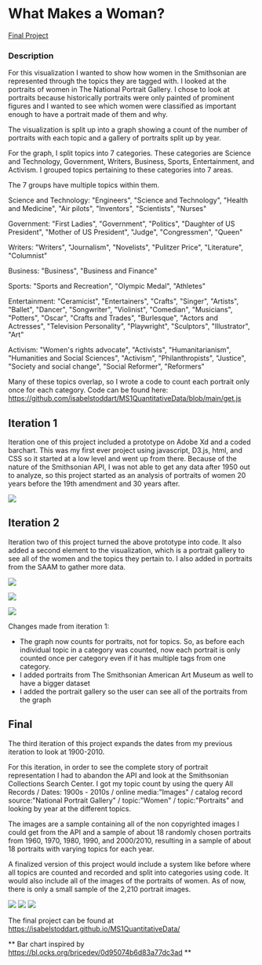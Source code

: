 # What Makes a Woman?

[Final Project](https://isabelstoddart.github.io/MS1QuantitativeData/)

### Description
For this visualization I wanted to show how women in the Smithsonian are represented through the topics they are tagged with. I looked at the portraits of women in The National Portrait Gallery. I chose to look at portraits because historically portraits were only painted of prominent figures and I wanted to see which women were classified as important enough to have a portrait made of them and why.

The visualization is split up into a graph showing a count of the number of portraits with each topic and a gallery of portraits split up by year.

For the graph, I split topics into 7 categories. These categories are Science and Technology, Government, Writers, Business, Sports, Entertainment, and Activism. I grouped topics pertaining to these categories into 7 areas. 

The 7 groups have multiple topics within them.

Science and Technology: "Engineers", "Science and Technology", "Health and Medicine", "Air pilots", "Inventors", "Scientists", "Nurses"

Government: "First Ladies", "Government", "Politics", "Daughter of US President", "Mother of US President", "Judge", "Congressmen", "Queen"

Writers: "Writers", "Journalism", "Novelists", "Pulitzer Price", "Literature", "Columnist"

Business: "Business", "Business and Finance"

Sports: "Sports and Recreation", "Olympic Medal", "Athletes"

Entertainment: "Ceramicist", "Entertainers", "Crafts", "Singer", "Artists", "Ballet", "Dancer", "Songwriter", "Violinist", "Comedian", "Musicians", "Potters", "Oscar", "Crafts and Trades", "Burlesque", "Actors and Actresses", "Television Personality", "Playwright", "Sculptors", "Illustrator", "Art"

Activism: "Women's rights advocate", "Activists", "Humanitarianism", "Humanities and Social Sciences", "Activism", "Philanthropists", "Justice", "Society and social change", "Social Reformer", "Reformers"

Many of these topics overlap, so I wrote a code to count each portrait only once for each category. Code can be found here: https://github.com/isabelstoddart/MS1QuantitativeData/blob/main/get.js

## Iteration 1
Iteration one of this project included a prototype on Adobe Xd and a coded barchart. This was my first ever project using javascript, D3.js, html, and CSS so it started at a low level and went up from there. Because of the nature of the Smithsonian API, I was not able to get any data after 1950 out to analyze, so this project started as an analysis of portraits of women 20 years before the 19th amendment and 30 years after. 

![](HighFidelityPrototype.png)

## Iteration 2
Iteration two of this project turned the above prototype into code. It also added a second element to the visualization, which is a portrait gallery to see all of the women and the topics they pertain to. I also added in portraits from the SAAM to gather more data. 

![](QuantImage1.png)

![](QuantImage2.png)

![](QuantImage3.png)

Changes made from iteration 1:
* The graph now counts for portraits, not for topics. So, as before each individual topic in a category was counted, now each portrait is only counted once per category even if it has multiple tags from one category.
* I added portraits from The Smithsonian American Art Museum as well to have a bigger dataset
* I added the portrait gallery so the user can see all of the portraits from the graph

## Final
The third iteration of this project expands the dates from my previous iteration to look at 1900-2010.

For this iteration, in order to see the complete story of portrait representation I had to abandon the API and look at the Smithsonian Collections Search Center. I got my topic count by using the query All Records / Dates: 1900s - 2010s / online media:"Images" / catalog record source:"National Portrait Gallery" / topic:"Women" / topic:"Portraits" and looking by year at the different topics.

The images are a sample containing all of the non copyrighted images I could get from the API and a sample of about 18 randomly chosen portraits from 1960, 1970, 1980, 1990, and 2000/2010, resulting in a sample of about 18 portraits with varying topics for each year.

A finalized version of this project would include a system like before where all topics are counted and recorded and split into categories using code. It would also include all of the images of the portraits of women. As of now, there is only a small sample of the 2,210 portrait images.

![](finalpic1.png)
![](finalpic2.png)
![](finalpic3.png)

The final project can be found at https://isabelstoddart.github.io/MS1QuantitativeData/

** Bar chart inspired by https://bl.ocks.org/bricedev/0d95074b6d83a77dc3ad **
